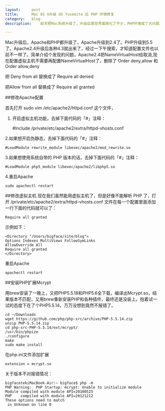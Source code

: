 ```yaml
---
layout:		post
title:		Mac OS X升级 OS Yusemite 后 PHP 环境修复
category:	blog
description:	前天把Mac系统升级了，升级后感觉界面简化了不少，PHP环境成了大问题。

---
```


Mac升级后，Apache和PHP都升级了，Apache升级到2.4了。PHP升级到5.5了。Apache2.4升级后各种4.3就出来了，经过一下午搜索，才知道配置文件也以前不一样了。简单介绍个发现的问题，Apache2.4把NameVirtualHost给取消,现在配置虚拟主机不需要再配置NameVirtualHost了，删除了 Order deny,allow 和 Order allow,deny

把 Deny from all 替换成了 Require all denied

把Allow from all 替换成了 Require all granted

##修改Apache配置

首先打开 sudo vim /etc/apache2/httpd.conf  这个文件，

1. 开启虚拟主机功能，去掉下面代码的「#」注释：

	#Include /private/etc/apache2/extra/httpd-vhosts.conf

2.如果想开启伪静态，去掉下面代码的「#」注释：

	#LoadModule rewrite_module libexec/apache2/mod_rewrite.so

3.如果想使用系统自带的 PHP 版本的话，去掉下面代码的「#」注释：

	#LoadModule php5_module libexec/apache2/libphp5.so

4.重启Apache

	sudo apachectl restart

##修改虚拟主机
现在我们虽然能用虚拟主机了，但是好像不能解析 PHP 了，打开 /private/etc/apache2/extra/httpd-vhosts.conf 文件在每一个配置里面添加一行下面的代码就可以了：

	Require all granted

示例如下：
	
	<Directory "/Users/bigface/site/blog">
	Options Indexes MultiViews FollowSymLinks
	AllowOverride All
	Require all granted
	</Directory>

重启Apache  

	apachectl restart

##安装PHP扩展Mcrypt

用brew安装了一晚上，又把PHP5.5.18和PHP5.6全下载，编译出Mcrypt.so，结果版本不匹配，又用brew重新安装PHP和各种插件，最终还是没装上。抱着试一试的态度下在了个PHP5.5.14，万万没想到竟然不报错了。

	cd ~/Downloads
	wget https://github.com/php/php-src/archive/PHP-5.5.14.zip
	unzip PHP-5.5.14.zip
	cd php-src-PHP-5.5.14/ext/mcrypt/
	/usr/bin/phpize
	./configure
	make
	sudo make install

在php.ini文件添加扩展

	extension = mcrypt.so

关于版本不对报错情况：

	bigfacetekiMacBook-Air:~ bigface$ php -m 
	PHP Warning:  PHP Startup: mcrypt: Unable to initialize module
	Module compiled with module API=20100525
	PHP    compiled with module API=20121212
	These options need to match
	 in Unknown on line 0
